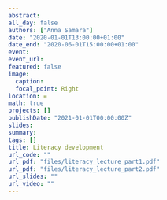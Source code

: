 ```yaml
---
abstract: 
all_day: false
authors: ["Anna Samara"]
date: "2020-01-01T13:00:00+01:00"
date_end: "2020-06-01T15:00:00+01:00"
event:
event_url: 
featured: false
image:
  caption: 
  focal_point: Right
location: =
math: true
projects: []
publishDate: "2021-01-01T00:00:00Z"
slides:
summary: 
tags: []
title: Literacy development
url_code: ""
url_pdf: "files/literacy_lecture_part1.pdf"
url_pdf: "files/literacy_lecture_part2.pdf"
url_slides: ""
url_video: ""
---
```

